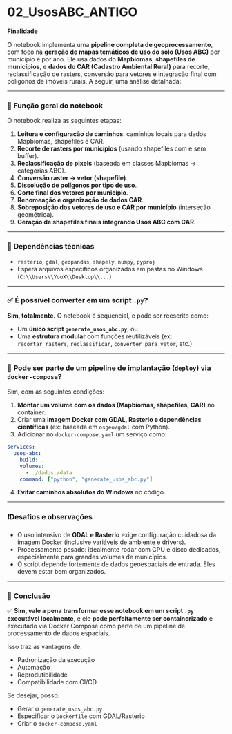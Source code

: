 # 02_UsosABC_ANTIGO

**Finalidade**

O notebook implementa uma **pipeline completa de geoprocessamento**, com foco na **geração de mapas temáticos de uso do solo (Usos ABC)** por município e por ano. Ele usa dados do **Mapbiomas**, **shapefiles de municípios**, e **dados do CAR (Cadastro Ambiental Rural)** para recorte, reclassificação de rasters, conversão para vetores e integração final com polígonos de imóveis rurais. A seguir, uma análise detalhada:

---

### 🧠 **Função geral do notebook**

O notebook realiza as seguintes etapas:

1. **Leitura e configuração de caminhos**: caminhos locais para dados Mapbiomas, shapefiles e CAR.
2. **Recorte de rasters por municípios** (usando shapefiles com e sem buffer).
3. **Reclassificação de pixels** (baseada em classes Mapbiomas → categorias ABC).
4. **Conversão raster → vetor (shapefile)**.
5. **Dissolução de polígonos por tipo de uso**.
6. **Corte final dos vetores por município**.
7. **Renomeação e organização de dados CAR**.
8. **Sobreposição dos vetores de uso e CAR por município** (interseção geométrica).
9. **Geração de shapefiles finais integrando Usos ABC com CAR.**

---

### 🧱 **Dependências técnicas**

* `rasterio`, `gdal`, `geopandas`, `shapely`, `numpy`, `pyproj`
* Espera arquivos específicos organizados em pastas no Windows (`C:\\Users\\YouX\\Desktop\\...`)

---

### ✅ **É possível converter em um script `.py`?**

**Sim, totalmente.** O notebook é sequencial, e pode ser reescrito como:

* Um **único script `generate_usos_abc.py`**, ou
* Uma **estrutura modular** com funções reutilizáveis (ex: `recortar_rasters`, `reclassificar`, `converter_para_vetor`, etc.)

---

### 🚢 **Pode ser parte de um pipeline de implantação (`deploy`) via `docker-compose`?**

Sim, com as seguintes condições:

1. **Montar um volume com os dados (Mapbiomas, shapefiles, CAR)** no container.
2. Criar uma **imagem Docker com GDAL, Rasterio e dependências científicas** (ex: baseada em `osgeo/gdal` com Python).
3. Adicionar no `docker-compose.yaml` um serviço como:

```yaml
services:
  usos-abc:
    build: .
    volumes:
      - ./dados:/data
    command: ["python", "generate_usos_abc.py"]
```

4. **Evitar caminhos absolutos do Windows** no código.

---

### ❗Desafios e observações

* O uso intensivo de **GDAL e Rasterio** exige configuração cuidadosa da imagem Docker (inclusive variáveis de ambiente e drivers).
* Processamento pesado: idealmente rodar com CPU e disco dedicados, especialmente para grandes volumes de municípios.
* O script depende fortemente de dados geoespaciais de entrada. Eles devem estar bem organizados.

---

### 🧾 **Conclusão**

✅ **Sim, vale a pena transformar esse notebook em um script `.py` executável localmente**, e ele **pode perfeitamente ser containerizado** e executado via Docker Compose como parte de um pipeline de processamento de dados espaciais.

Isso traz as vantagens de:

* Padronização da execução
* Automação
* Reprodutibilidade
* Compatibilidade com CI/CD

Se desejar, posso:

* Gerar o `generate_usos_abc.py`
* Especificar o `Dockerfile` com GDAL/Rasterio
* Criar o `docker-compose.yaml`

